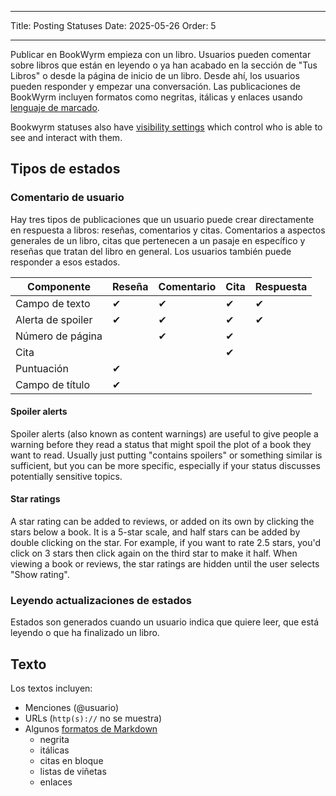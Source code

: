 - - -
Title: Posting Statuses Date: 2025-05-26 Order: 5
- - -

Publicar en BookWyrm empieza con un libro. Usuarios pueden comentar sobre libros que están en leyendo o ya han acabado en la sección de "Tus Libros" o desde la página de inicio de un libro. Desde ahí, los usuarios pueden responder y empezar una conversación. Las publicaciones de BookWyrm incluyen formatos como negritas, itálicas y enlaces usando [lenguaje de marcado](https://www.markdownguide.org/cheat-sheet/).

Bookwyrm statuses also have [visibility settings](/privacy-controls.html) which control who is able to see and interact with them.

## Tipos de estados

### Comentario de usuario

Hay tres tipos de publicaciones que un usuario puede crear directamente en respuesta a libros: reseñas, comentarios y citas. Comentarios a aspectos generales de un libro, citas que pertenecen a un pasaje en específico y reseñas que tratan del libro en general. Los usuarios también puede responder a esos estados.

| Componente        | Reseña | Comentario | Cita | Respuesta |
| ----------------- | ------ | ---------- | ---- | --------- |
| Campo de texto    | ✔      | ✔          | ✔    | ✔         |
| Alerta de spoiler | ✔      | ✔          | ✔    | ✔         |
| Número de página  |        | ✔          | ✔    |           |
| Cita              |        |            | ✔    |           |
| Puntuación        | ✔      |            |      |           |
| Campo de título   | ✔      |            |      |           |

#### Spoiler alerts

Spoiler alerts (also known as content warnings) are useful to give people a warning before they read a status that might spoil the plot of a book they want to read. Usually just putting "contains spoilers" or something similar is sufficient, but you can be more specific, especially if your status discusses potentially sensitive topics.

#### Star ratings

A star rating can be added to reviews, or added on its own by clicking the stars below a book. It is a 5-star scale, and half stars can be added by double clicking on the star. For example, if you want to rate 2.5 stars, you'd click on 3 stars then click again on the third star to make it half. When viewing a book or reviews, the star ratings are hidden until the user selects "Show rating".

### Leyendo actualizaciones de estados

Estados son generados cuando un usuario indica que quiere leer, que está leyendo o que ha finalizado un libro.

## Texto
Los textos incluyen:

- Menciones (@usuario)
- URLs (`http(s)://` no se muestra)
- Algunos [ formatos de Markdown](https://www.markdownguide.org/cheat-sheet/)
    - negrita
    - itálicas
    - citas en bloque
    - listas de viñetas
    - enlaces

